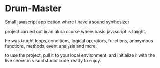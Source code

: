 # Drum-Master
Small javascript application where I have a sound synthesizer

project carried out in an alura course where basic javascript is taught.

he was taught loops, conditions, logical operators, functions, anonymous functions, methods, event analysis and more.

to use the project, pull it to your local environment, and initialize it with the live server in visual studio code, ready to enjoy.
